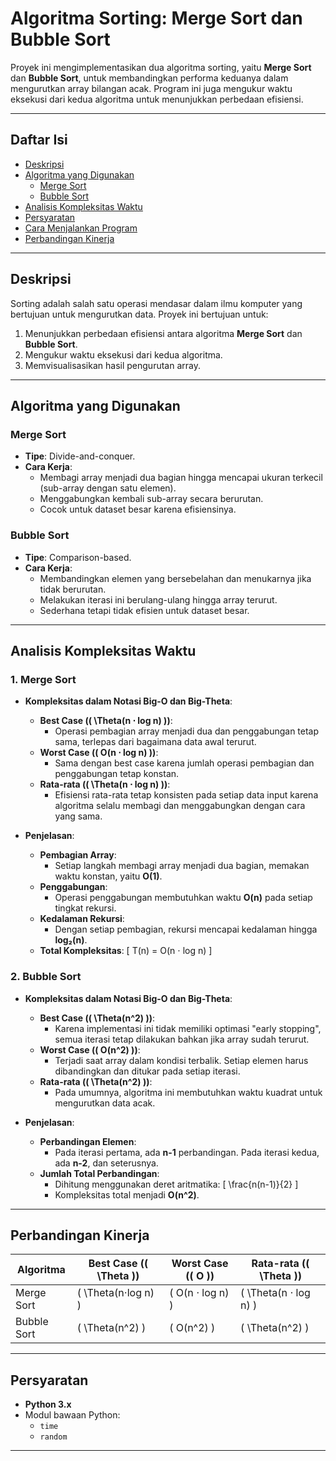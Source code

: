 # Algoritma Sorting: Merge Sort dan Bubble Sort

Proyek ini mengimplementasikan dua algoritma sorting, yaitu **Merge Sort** dan **Bubble Sort**, untuk membandingkan performa keduanya dalam mengurutkan array bilangan acak. Program ini juga mengukur waktu eksekusi dari kedua algoritma untuk menunjukkan perbedaan efisiensi.

---

## Daftar Isi
- [Deskripsi](#deskripsi)
- [Algoritma yang Digunakan](#algoritma-yang-digunakan)
  - [Merge Sort](#merge-sort)
  - [Bubble Sort](#bubble-sort)
- [Analisis Kompleksitas Waktu](#analisis-kompleksitas-waktu)
- [Persyaratan](#persyaratan)
- [Cara Menjalankan Program](#cara-menjalankan-program)
- [Perbandingan Kinerja](#perbandingan-kinerja)

---

## Deskripsi
Sorting adalah salah satu operasi mendasar dalam ilmu komputer yang bertujuan untuk mengurutkan data. Proyek ini bertujuan untuk:
1. Menunjukkan perbedaan efisiensi antara algoritma **Merge Sort** dan **Bubble Sort**.
2. Mengukur waktu eksekusi dari kedua algoritma.
3. Memvisualisasikan hasil pengurutan array.

---

## Algoritma yang Digunakan

### Merge Sort
- **Tipe**: Divide-and-conquer.
- **Cara Kerja**:
  - Membagi array menjadi dua bagian hingga mencapai ukuran terkecil (sub-array dengan satu elemen).
  - Menggabungkan kembali sub-array secara berurutan.
  - Cocok untuk dataset besar karena efisiensinya.
  
### Bubble Sort
- **Tipe**: Comparison-based.
- **Cara Kerja**:
  - Membandingkan elemen yang bersebelahan dan menukarnya jika tidak berurutan.
  - Melakukan iterasi ini berulang-ulang hingga array terurut.
  - Sederhana tetapi tidak efisien untuk dataset besar.

---

## Analisis Kompleksitas Waktu

### 1. Merge Sort
- **Kompleksitas dalam Notasi Big-O dan Big-Theta**:
  - **Best Case (\( \Theta(n ⋅ log n) \))**:
    - Operasi pembagian array menjadi dua dan penggabungan tetap sama, terlepas dari bagaimana data awal terurut.
  - **Worst Case (\( O(n ⋅ log n) \))**:
    - Sama dengan best case karena jumlah operasi pembagian dan penggabungan tetap konstan.
  - **Rata-rata (\( \Theta(n ⋅ log n) \))**:
    - Efisiensi rata-rata tetap konsisten pada setiap data input karena algoritma selalu membagi dan menggabungkan dengan cara yang sama.

- **Penjelasan**:
  - **Pembagian Array**:
    - Setiap langkah membagi array menjadi dua bagian, memakan waktu konstan, yaitu **O(1)**.
  - **Penggabungan**:
    - Operasi penggabungan membutuhkan waktu **O(n)** pada setiap tingkat rekursi.
  - **Kedalaman Rekursi**:
    - Dengan setiap pembagian, rekursi mencapai kedalaman hingga **log₂(n)**.
  - **Total Kompleksitas**:
    \[
    T(n) = O(n ⋅ log n)
    \]

### 2. Bubble Sort
- **Kompleksitas dalam Notasi Big-O dan Big-Theta**:
  - **Best Case (\( \Theta(n^2) \))**:
    - Karena implementasi ini tidak memiliki optimasi "early stopping", semua iterasi tetap dilakukan bahkan jika array sudah terurut.
  - **Worst Case (\( O(n^2) \))**:
    - Terjadi saat array dalam kondisi terbalik. Setiap elemen harus dibandingkan dan ditukar pada setiap iterasi.
  - **Rata-rata (\( \Theta(n^2) \))**:
    - Pada umumnya, algoritma ini membutuhkan waktu kuadrat untuk mengurutkan data acak.

- **Penjelasan**:
  - **Perbandingan Elemen**:
    - Pada iterasi pertama, ada **n-1** perbandingan. Pada iterasi kedua, ada **n-2**, dan seterusnya.
  - **Jumlah Total Perbandingan**:
    - Dihitung menggunakan deret aritmatika:
      \[
      \frac{n(n-1)}{2}
      \]
    - Kompleksitas total menjadi **O(n^2)**.

---

## Perbandingan Kinerja
| Algoritma    | Best Case (\( \Theta \)) | Worst Case (\( O \)) | Rata-rata (\( \Theta \)) |
|--------------|--------------------------|-----------------------|--------------------------|
| Merge Sort   | \( \Theta(n⋅log n) \) | \( O(n ⋅ log n) \) | \( \Theta(n ⋅ log n) \) |
| Bubble Sort  | \( \Theta(n^2) \)           | \( O(n^2) \)           | \( \Theta(n^2) \)          |

---

## Persyaratan
- **Python 3.x**
- Modul bawaan Python:
  - `time`
  - `random`

---
